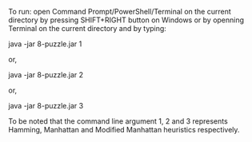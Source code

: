 To run: open Command Prompt/PowerShell/Terminal on the current directory by pressing SHIFT+RIGHT button on Windows or by openning Terminal on the current directory and by typing:

java -jar 8-puzzle.jar 1

or,

java -jar 8-puzzle.jar 2

or,

java -jar 8-puzzle.jar 3



To be noted that the command line argument 1, 2 and 3 represents Hamming, Manhattan and Modified Manhattan heuristics respectively.
